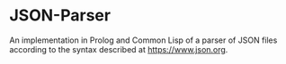 # JSON-Parser
An implementation in Prolog and Common Lisp of a parser of JSON files according to the syntax described at https://www.json.org.
